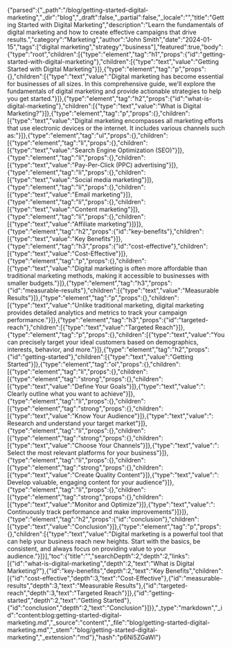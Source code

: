 {"parsed":{"_path":"/blog/getting-started-digital-marketing","_dir":"blog","_draft":false,"_partial":false,"_locale":"","title":"Getting Started with Digital Marketing","description":"Learn the fundamentals of digital marketing and how to create effective campaigns that drive results.","category":"Marketing","author":"John Smith","date":"2024-01-15","tags":["digital marketing","strategy","business"],"featured":true,"body":{"type":"root","children":[{"type":"element","tag":"h1","props":{"id":"getting-started-with-digital-marketing"},"children":[{"type":"text","value":"Getting Started with Digital Marketing"}]},{"type":"element","tag":"p","props":{},"children":[{"type":"text","value":"Digital marketing has become essential for businesses of all sizes. In this comprehensive guide, we'll explore the fundamentals of digital marketing and provide actionable strategies to help you get started."}]},{"type":"element","tag":"h2","props":{"id":"what-is-digital-marketing"},"children":[{"type":"text","value":"What is Digital Marketing?"}]},{"type":"element","tag":"p","props":{},"children":[{"type":"text","value":"Digital marketing encompasses all marketing efforts that use electronic devices or the internet. It includes various channels such as:"}]},{"type":"element","tag":"ul","props":{},"children":[{"type":"element","tag":"li","props":{},"children":[{"type":"text","value":"Search Engine Optimization (SEO)"}]},{"type":"element","tag":"li","props":{},"children":[{"type":"text","value":"Pay-Per-Click (PPC) advertising"}]},{"type":"element","tag":"li","props":{},"children":[{"type":"text","value":"Social media marketing"}]},{"type":"element","tag":"li","props":{},"children":[{"type":"text","value":"Email marketing"}]},{"type":"element","tag":"li","props":{},"children":[{"type":"text","value":"Content marketing"}]},{"type":"element","tag":"li","props":{},"children":[{"type":"text","value":"Affiliate marketing"}]}]},{"type":"element","tag":"h2","props":{"id":"key-benefits"},"children":[{"type":"text","value":"Key Benefits"}]},{"type":"element","tag":"h3","props":{"id":"cost-effective"},"children":[{"type":"text","value":"Cost-Effective"}]},{"type":"element","tag":"p","props":{},"children":[{"type":"text","value":"Digital marketing is often more affordable than traditional marketing methods, making it accessible to businesses with smaller budgets."}]},{"type":"element","tag":"h3","props":{"id":"measurable-results"},"children":[{"type":"text","value":"Measurable Results"}]},{"type":"element","tag":"p","props":{},"children":[{"type":"text","value":"Unlike traditional marketing, digital marketing provides detailed analytics and metrics to track your campaign performance."}]},{"type":"element","tag":"h3","props":{"id":"targeted-reach"},"children":[{"type":"text","value":"Targeted Reach"}]},{"type":"element","tag":"p","props":{},"children":[{"type":"text","value":"You can precisely target your ideal customers based on demographics, interests, behavior, and more."}]},{"type":"element","tag":"h2","props":{"id":"getting-started"},"children":[{"type":"text","value":"Getting Started"}]},{"type":"element","tag":"ol","props":{},"children":[{"type":"element","tag":"li","props":{},"children":[{"type":"element","tag":"strong","props":{},"children":[{"type":"text","value":"Define Your Goals"}]},{"type":"text","value":": Clearly outline what you want to achieve"}]},{"type":"element","tag":"li","props":{},"children":[{"type":"element","tag":"strong","props":{},"children":[{"type":"text","value":"Know Your Audience"}]},{"type":"text","value":": Research and understand your target market"}]},{"type":"element","tag":"li","props":{},"children":[{"type":"element","tag":"strong","props":{},"children":[{"type":"text","value":"Choose Your Channels"}]},{"type":"text","value":": Select the most relevant platforms for your business"}]},{"type":"element","tag":"li","props":{},"children":[{"type":"element","tag":"strong","props":{},"children":[{"type":"text","value":"Create Quality Content"}]},{"type":"text","value":": Develop valuable, engaging content for your audience"}]},{"type":"element","tag":"li","props":{},"children":[{"type":"element","tag":"strong","props":{},"children":[{"type":"text","value":"Monitor and Optimize"}]},{"type":"text","value":": Continuously track performance and make improvements"}]}]},{"type":"element","tag":"h2","props":{"id":"conclusion"},"children":[{"type":"text","value":"Conclusion"}]},{"type":"element","tag":"p","props":{},"children":[{"type":"text","value":"Digital marketing is a powerful tool that can help your business reach new heights. Start with the basics, be consistent, and always focus on providing value to your audience."}]}],"toc":{"title":"","searchDepth":2,"depth":2,"links":[{"id":"what-is-digital-marketing","depth":2,"text":"What is Digital Marketing?"},{"id":"key-benefits","depth":2,"text":"Key Benefits","children":[{"id":"cost-effective","depth":3,"text":"Cost-Effective"},{"id":"measurable-results","depth":3,"text":"Measurable Results"},{"id":"targeted-reach","depth":3,"text":"Targeted Reach"}]},{"id":"getting-started","depth":2,"text":"Getting Started"},{"id":"conclusion","depth":2,"text":"Conclusion"}]}},"_type":"markdown","_id":"content:blog:getting-started-digital-marketing.md","_source":"content","_file":"blog/getting-started-digital-marketing.md","_stem":"blog/getting-started-digital-marketing","_extension":"md"},"hash":"p6Ni5ZGaWl"}